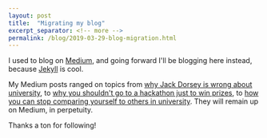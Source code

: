 ```yaml
---
layout: post
title:  "Migrating my blog"
excerpt_separator: <!-- more -->
permalink: /blog/2019-03-29-blog-migration.html
---
```


I used to blog on [Medium](https://medium.com/@itsbilal), and going forward I'll
be blogging here instead, because [Jekyll](https://jekyllrb.com/) is cool.

<!-- more -->

My Medium posts
ranged on topics from [why Jack Dorsey is wrong about university](https://medium.com/@itsbilal/school-isnt-useless-no-matter-what-a-lucky-rich-guy-says-here-s-what-university-taught-me-29ebdb1b9d16), to [why you shouldn't go to a hackathon just to win prizes](https://medium.com/@itsbilal/how-to-win-at-hackathons-bc4c5a10908c), to [how you can stop comparing yourself to others in university](https://medium.com/@itsbilal/feel-like-you-dont-belong-at-uwaterloo-computer-science-software-engineering-here-s-why-you-do-f821864e3e06). They will remain up on Medium, in perpetuity.

Thanks a ton for following!